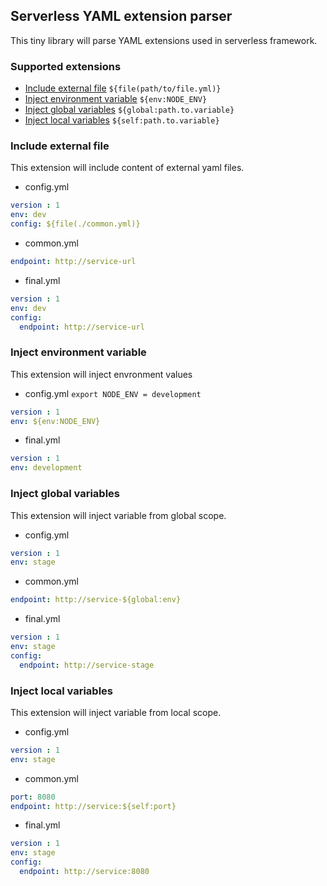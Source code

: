 ## Serverless YAML extension parser

This tiny library will parse YAML extensions used in serverless framework.

### Supported extensions
- [Include external file](#include-external-file) `${file(path/to/file.yml)}`
- [Inject environment variable](#inject-environment-variable) `${env:NODE_ENV}`
- [Inject global variables](#inject-global-variables) `${global:path.to.variable}`
- [Inject local variables](#inject-local-variables) `${self:path.to.variable}`

### Include external file
This extension will include content of external yaml files.

- config.yml
```yaml 
version : 1
env: dev
config: ${file(./common.yml)}
```

- common.yml
```yaml
endpoint: http://service-url
```

- final.yml
```yaml
version : 1
env: dev
config: 
  endpoint: http://service-url
```


### Inject environment variable
This extension will inject envronment values

- config.yml `export NODE_ENV = development`
```yaml 
version : 1
env: ${env:NODE_ENV}
```

- final.yml
```yaml 
version : 1
env: development
```

### Inject global variables
This extension will inject variable from global scope.

- config.yml
```yaml 
version : 1
env: stage
```

- common.yml
```yaml
endpoint: http://service-${global:env}
```

- final.yml
```yaml
version : 1
env: stage
config: 
  endpoint: http://service-stage
```

### Inject local variables
This extension will inject variable from local scope.

- config.yml
```yaml 
version : 1
env: stage
```

- common.yml
```yaml
port: 8080
endpoint: http://service:${self:port}
```

- final.yml
```yaml
version : 1
env: stage
config: 
  endpoint: http://service:8080
  ```
